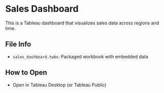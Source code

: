 # Sales Dashboard

This is a Tableau dashboard that visualizes sales data across regions and time.

## File Info
- `sales_dashboard.twbx`: Packaged workbook with embedded data

## How to Open
- Open in Tableau Desktop (or Tableau Public)
